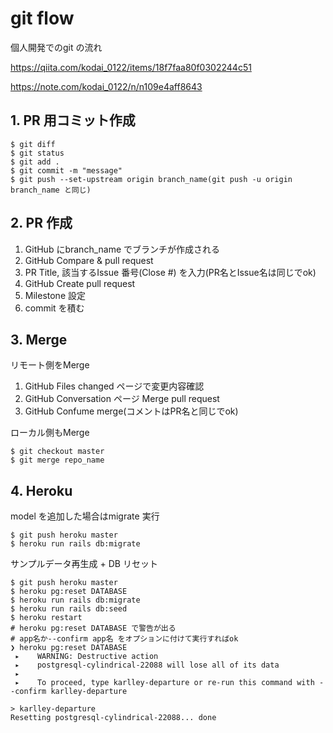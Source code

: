 # git flow

個人開発でのgit の流れ

https://qiita.com/kodai_0122/items/18f7faa80f0302244c51

https://note.com/kodai_0122/n/n109e4aff8643

## 1. PR 用コミット作成

```Shell
$ git diff
$ git status
$ git add .
$ git commit -m "message"
$ git push --set-upstream origin branch_name(git push -u origin branch_name と同じ)
```

## 2. PR 作成

1. GitHub にbranch_name でブランチが作成される
2. GitHub Compare & pull request
3. PR Title, 該当するIssue 番号(Close #) を入力(PR名とIssue名は同じでok)
4. GitHub Create pull request
5. Milestone 設定
6. commit を積む

## 3. Merge

リモート側をMerge

1. GitHub Files changed ページで変更内容確認
2. GitHub Conversation ページ Merge pull request
3. GitHub Confume merge(コメントはPR名と同じでok)

ローカル側もMerge

```Shell
$ git checkout master
$ git merge repo_name
```

## 4. Heroku

model を追加した場合はmigrate 実行

```Shell
$ git push heroku master
$ heroku run rails db:migrate
```

サンプルデータ再生成 + DB リセット

```Shell
$ git push heroku master
$ heroku pg:reset DATABASE
$ heroku run rails db:migrate
$ heroku run rails db:seed
$ heroku restart
# heroku pg:reset DATABASE で警告が出る
# app名か--confirm app名 をオプションに付けて実行すればok
❯ heroku pg:reset DATABASE
 ▸    WARNING: Destructive action
 ▸    postgresql-cylindrical-22088 will lose all of its data
 ▸
 ▸    To proceed, type karlley-departure or re-run this command with --confirm karlley-departure

> karlley-departure
Resetting postgresql-cylindrical-22088... done
```
